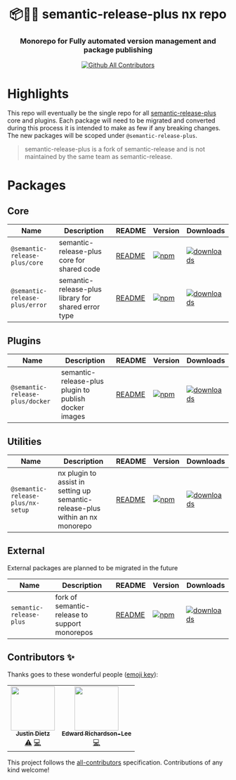 <h1 align="center" style="border-bottom: none;">📦🚀➕ semantic-release-plus nx repo</h1>
<h3 align="center">Monorepo for Fully automated version management and package publishing</h3>

<p align="center">
  <a href="#contributors-">
    <img alt="Github All Contributors" src="https://img.shields.io/github/all-contributors/semantic-release-plus/semantic-release-plus">
  </a>
</p>

# Highlights

This repo will eventually be the single repo for all [semantic-release-plus](https://github.com/semantic-release-plus/semantic-release) core and plugins. Each package will need to be migrated and converted during this process it is intended to make as few if any breaking changes. The new packages will be scoped under `@semantic-release-plus`.

> semantic-release-plus is a fork of semantic-release and is not maintained by the same team as semantic-release.

# Packages

## Core

| Name                           | Description                                         | README                               | Version                                                                                                                             | Downloads                                                                                                                                  |
| ------------------------------ | --------------------------------------------------- | ------------------------------------ | ----------------------------------------------------------------------------------------------------------------------------------- | ------------------------------------------------------------------------------------------------------------------------------------------ |
| `@semantic-release-plus/core`  | semantic-release-plus core for shared code          | [README](./packages/core/README.md)  | [![npm](https://img.shields.io/npm/v/@semantic-release-plus/core.svg)](https://www.npmjs.com/package/@semantic-release-plus/core)   | [![downloads](https://img.shields.io/npm/dt/@semantic-release-plus/core.svg)](https://www.npmjs.com/package/@semantic-release-plus/core)   |
| `@semantic-release-plus/error` | semantic-release-plus library for shared error type | [README](./packages/error/README.md) | [![npm](https://img.shields.io/npm/v/@semantic-release-plus/error.svg)](https://www.npmjs.com/package/@semantic-release-plus/error) | [![downloads](https://img.shields.io/npm/dt/@semantic-release-plus/error.svg)](https://www.npmjs.com/package/@semantic-release-plus/error) |

## Plugins

| Name                            | Description                                           | README                                        | Version                                                                                                                               | Downloads                                                                                                                                    |
| ------------------------------- | ----------------------------------------------------- | --------------------------------------------- | ------------------------------------------------------------------------------------------------------------------------------------- | -------------------------------------------------------------------------------------------------------------------------------------------- |
| `@semantic-release-plus/docker` | semantic-release-plus plugin to publish docker images | [README](./packages/plugins/docker/README.md) | [![npm](https://img.shields.io/npm/v/@semantic-release-plus/docker.svg)](https://www.npmjs.com/package/@semantic-release-plus/docker) | [![downloads](https://img.shields.io/npm/dt/@semantic-release-plus/docker.svg)](https://www.npmjs.com/package/@semantic-release-plus/docker) |

## Utilities

| Name                              | Description                                                                   | README                                          | Version                                                                                                                                   | Downloads                                                                                                                                        |
| --------------------------------- | ----------------------------------------------------------------------------- | ----------------------------------------------- | ----------------------------------------------------------------------------------------------------------------------------------------- | ------------------------------------------------------------------------------------------------------------------------------------------------ |
| `@semantic-release-plus/nx-setup` | nx plugin to assist in setting up semantic-release-plus within an nx monorepo | [README](./packages/plugins/nx-setup/README.md) | [![npm](https://img.shields.io/npm/v/@semantic-release-plus/nx-setup.svg)](https://www.npmjs.com/package/@semantic-release-plus/nx-setup) | [![downloads](https://img.shields.io/npm/dt/@semantic-release-plus/nx-setup.svg)](https://www.npmjs.com/package/@semantic-release-plus/nx-setup) |

## External

External packages are planned to be migrated in the future

| Name                    | Description                                   | README                                                                     | Version                                                                                                               | Downloads                                                                                                                    |
| ----------------------- | --------------------------------------------- | -------------------------------------------------------------------------- | --------------------------------------------------------------------------------------------------------------------- | ---------------------------------------------------------------------------------------------------------------------------- |
| `semantic-release-plus` | fork of semantic-release to support monorepos | [README](https://github.com/semantic-release-plus/semantic-release#readme) | [![npm](https://img.shields.io/npm/v/semantic-release-plus.svg)](https://www.npmjs.com/package/semantic-release-plus) | [![downloads](https://img.shields.io/npm/dt/semantic-release-plus.svg)](https://www.npmjs.com/package/semantic-release-plus) |

## Contributors ✨

Thanks goes to these wonderful people ([emoji key](https://allcontributors.org/docs/en/emoji-key)):

<!-- ALL-CONTRIBUTORS-LIST:START - Do not remove or modify this section -->
<!-- prettier-ignore-start -->
<!-- markdownlint-disable -->
<table>
  <tr>
    <td align="center"><a href="http://justindietz.com"><img src="https://avatars.githubusercontent.com/u/5566979?v=4?s=100" width="100px;" alt=""/><br /><sub><b>Justin Dietz</b></sub></a><br /><a href="https://github.com/semantic-release-plus/semantic-release-plus/commits?author=JoA-MoS" title="Tests">⚠️</a> <a href="https://github.com/semantic-release-plus/semantic-release-plus/commits?author=JoA-MoS" title="Code">💻</a></td>
    <td align="center"><a href="https://github.com/erichardson-lee"><img src="https://avatars.githubusercontent.com/u/77331675?v=4?s=100" width="100px;" alt=""/><br /><sub><b>Edward Richardson-Lee</b></sub></a><br /><a href="https://github.com/semantic-release-plus/semantic-release-plus/commits?author=erichardson-lee" title="Code">💻</a></td>
  </tr>
</table>

<!-- markdownlint-restore -->
<!-- prettier-ignore-end -->

<!-- ALL-CONTRIBUTORS-LIST:END -->

This project follows the [all-contributors](https://github.com/all-contributors/all-contributors) specification. Contributions of any kind welcome!

